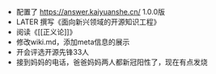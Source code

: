 - 配置了 https://answer.kaiyuanshe.cn/ 1.0.0版
- LATER 撰写《面向新兴领域的开源知识工程》
- 阅读《[[正义论]]》
- 修改wiki.md，添加meta信息的展示
- 开会评选开源先锋33人
- 接到妈妈的电话，爸爸妈妈两人都新冠阳性了，现在有点发烧